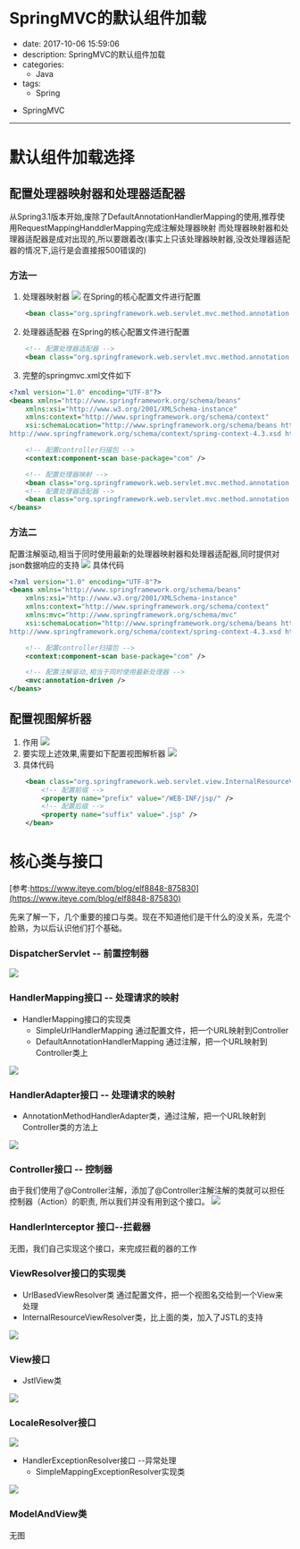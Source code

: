 #   SpringMVC的默认组件加载
+ date: 2017-10-06 15:59:06
+ description: SpringMVC的默认组件加载
+ categories:
  - Java
+ tags:
  - Spring
- SpringMVC
---
#   默认组件加载选择
##  配置处理器映射器和处理器适配器
从Spring3.1版本开始,废除了DefaultAnnotationHandlerMapping的使用,推荐使用RequestMappingHanddlerMapping完成注解处理器映射
而处理器映射器和处理器适配器是成对出现的,所以要跟着改(事实上只该处理器映射器,没改处理器适配器的情况下,运行是会直接报500错误的)
### 方法一
1.  处理器映射器
![](../images/springmvc/20191006001.png)
在Spring的核心配置文件进行配置
```xml
    <bean class="org.springframework.web.servlet.mvc.method.annotation.RequestMappingHandlerMapping" />
```
2.  处理器适配器
在Spring的核心配置文件进行配置
```xml
    <!-- 配置处理器适配器 -->
    <bean class="org.springframework.web.servlet.mvc.method.annotation.RequestMappingHandlerAdapter" />
```
3.  完整的springmvc.xml文件如下
```xml
<?xml version="1.0" encoding="UTF-8"?>
<beans xmlns="http://www.springframework.org/schema/beans"
	xmlns:xsi="http://www.w3.org/2001/XMLSchema-instance"
	xmlns:context="http://www.springframework.org/schema/context"
	xsi:schemaLocation="http://www.springframework.org/schema/beans http://www.springframework.org/schema/beans/spring-beans.xsd http://www.springframework.org/schema/context 
http://www.springframework.org/schema/context/spring-context-4.3.xsd http://www.springframework.org/schema/mvc http://www.springframework.org/schema/mvc/spring-mvc-4.3.xsd">

	<!-- 配置controller扫描包 -->
	<context:component-scan base-package="com" />

	<!-- 配置处理器映射 -->
	<bean class="org.springframework.web.servlet.mvc.method.annotation.RequestMappingHandlerMapping" />
	<!-- 配置处理器适配器 -->
	<bean class="org.springframework.web.servlet.mvc.method.annotation.RequestMappingHandlerAdapter" />
</beans>
```
### 方法二
配置注解驱动,相当于同时使用最新的处理器映射器和处理器适配器,同时提供对json数据响应的支持
![](../images/springmvc/20191006003.png)
具体代码
```xml
<?xml version="1.0" encoding="UTF-8"?>
<beans xmlns="http://www.springframework.org/schema/beans"
	xmlns:xsi="http://www.w3.org/2001/XMLSchema-instance"
	xmlns:context="http://www.springframework.org/schema/context"
	xmlns:mvc="http://www.springframework.org/schema/mvc"
	xsi:schemaLocation="http://www.springframework.org/schema/beans http://www.springframework.org/schema/beans/spring-beans.xsd http://www.springframework.org/schema/context 
http://www.springframework.org/schema/context/spring-context-4.3.xsd http://www.springframework.org/schema/mvc http://www.springframework.org/schema/mvc/spring-mvc-4.3.xsd">

	<!-- 配置controller扫描包 -->
	<context:component-scan base-package="com" />

	<!-- 配置注解驱动,相当于同时使用最新处理器 -->
	<mvc:annotation-driven />
</beans>
```

##  配置视图解析器
1.  作用
![](../images/springmvc/20191006004.png)
2.  要实现上述效果,需要如下配置视图解析器
![](../images/springmvc/20191006005.png)
3.  具体代码
```xml
	<bean class="org.springframework.web.servlet.view.InternalResourceViewResolver">
		<!-- 配置前缀 -->
		<property name="prefix" value="/WEB-INF/jsp/" />
		<!-- 配置后缀 -->
		<property name="suffix" value=".jsp" />
	</bean>
```

#  核心类与接口
[参考:https://www.iteye.com/blog/elf8848-875830](https://www.iteye.com/blog/elf8848-875830)

先来了解一下，几个重要的接口与类。现在不知道他们是干什么的没关系，先混个脸熟，为以后认识他们打个基础。

### DispatcherServlet   -- 前置控制器
![](../images/springmvc/20191005011.png)

### HandlerMapping接口 -- 处理请求的映射
+   HandlerMapping接口的实现类
    -   SimpleUrlHandlerMapping  通过配置文件，把一个URL映射到Controller
    -   DefaultAnnotationHandlerMapping  通过注解，把一个URL映射到Controller类上

![](../images/springmvc/20191005017.png)

### HandlerAdapter接口 -- 处理请求的映射
+   AnnotationMethodHandlerAdapter类，通过注解，把一个URL映射到Controller类的方法上

![](../images/springmvc/20191005018.png)

### Controller接口 -- 控制器
由于我们使用了@Controller注解，添加了@Controller注解注解的类就可以担任控制器（Action）的职责,
所以我们并没有用到这个接口。
![](../images/springmvc/20191005015.png)

### HandlerInterceptor 接口--拦截器
无图，我们自己实现这个接口，来完成拦截的器的工作


### ViewResolver接口的实现类
+   UrlBasedViewResolver类 通过配置文件，把一个视图名交给到一个View来处理
+   InternalResourceViewResolver类，比上面的类，加入了JSTL的支持

![](../images/springmvc/20191005016.png)


### View接口
+   JstlView类

![](../images/springmvc/20191005019.png)

### LocaleResolver接口
![](../images/springmvc/20191005020.png)
+   HandlerExceptionResolver接口 --异常处理
    -   SimpleMappingExceptionResolver实现类

![](../images/springmvc/20191005022.png)

### ModelAndView类
无图

